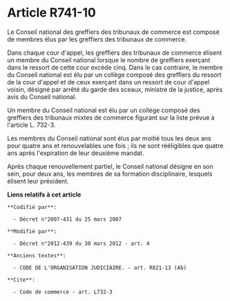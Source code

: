 # Article R741-10

Le Conseil national des greffiers des tribunaux de commerce est composé de membres élus par les greffiers des tribunaux de
commerce. 

Dans chaque cour d'appel, les greffiers des tribunaux de commerce élisent un membre du Conseil national lorsque le nombre de
greffiers exerçant dans le ressort de cette cour excède cinq. Dans le cas contraire, le membre du Conseil national est élu
par un collège composé des greffiers du ressort de la cour d'appel et de ceux exerçant dans un ressort de cour d'appel
voisin, désigné par arrêté du garde des sceaux, ministre de la justice, après avis du Conseil national. 

Un membre du Conseil national est élu par un collège composé des greffiers des tribunaux mixtes de commerce figurant sur la
liste prévue à l'article L. 732-3. 

Les membres du Conseil national sont élus par moitié tous les deux ans pour quatre ans et renouvelables une fois ; ils ne
sont rééligibles que quatre ans après l'expiration de leur deuxième mandat. 

Après chaque renouvellement partiel, le Conseil national désigne en son sein, pour deux ans, les membres de sa formation
disciplinaire, lesquels élisent leur président.

**Liens relatifs à cet article**

	**Codifié par**:

	  - Décret n°2007-431 du 25 mars 2007

	**Modifié par**:

	  - Décret n°2012-439 du 30 mars 2012 - art. 4

	**Anciens textes**:

	  - CODE DE L'ORGANISATION JUDICIAIRE. - art. R821-13 (Ab)

	**Cite**:

	  - Code de commerce - art. L732-3
